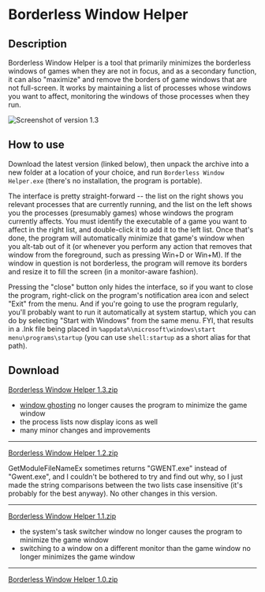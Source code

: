 # Borderless Window Helper

## Description

Borderless Window Helper is a tool that primarily minimizes the borderless windows of games when they are not in focus, and as a secondary function, it can also "maximize" and remove the borders of game windows that are not full-screen. It works by maintaining a list of processes whose windows you want to affect, monitoring the windows of those processes when they run.

![Screenshot of version 1.3](https://user-images.githubusercontent.com/20293505/28013408-eca6278e-6536-11e7-8967-1fb94e7477a7.png)

## How to use

Download the latest version (linked below), then unpack the archive into a new folder at a location of your choice, and run `Borderless Window Helper.exe` (there's no installation, the program is portable).

The interface is pretty straight-forward -- the list on the right shows you relevant processes that are currently running, and the list on the left shows you the processes (presumably games) whose windows the program currently affects. You must identify the executable of a game you want to affect in the right list, and double-click it to add it to the left list. Once that's done, the program will automatically minimize that game's window when you alt-tab out of it (or whenever you perform any action that removes that window from the foreground, such as pressing Win+D or Win+M). If the window in question is not borderless, the program will remove its borders and resize it to fill the screen (in a monitor-aware fashion).

Pressing the "close" button only hides the interface, so if you want to close the program, right-click on the program's notification area icon and select "Exit" from the menu. And if you're going to use the program regularly, you'll probably want to run it automatically at system startup, which you can do by selecting "Start with Windows" from the same menu. FYI, that results in a .lnk file being placed in `%appdata%\microsoft\windows\start menu\programs\startup` (you can use `shell:startup` as a short alias for that path).

## Download
[Borderless Window Helper 1.3.zip](https://github.com/ErrorFlynn/Borderless-Window-Helper/releases/download/v1.3/Borderless.Window.Helper.1.3.zip)

* [window ghosting](https://blogs.technet.microsoft.com/askperf/2010/09/10/de-ghosting-your-windows/) no longer causes the program to minimize the game window
* the process lists now display icons as well
* many minor changes and improvements

---
[Borderless Window Helper 1.2.zip](https://github.com/ErrorFlynn/Borderless-Window-Helper/releases/download/v1.2/Borderless.Window.Helper.1.2.zip)

GetModuleFileNameEx sometimes returns "GWENT.exe" instead of "Gwent.exe", and I couldn't be bothered to try and find out why, so I just made the string comparisons between the two lists case insensitive (it's probably for the best anyway). No other changes in this version.

---
[Borderless Window Helper 1.1.zip](https://github.com/ErrorFlynn/Borderless-Window-Helper/releases/download/v1.1/Borderless.Window.Helper.1.1.zip)
* the system's task switcher window no longer causes the program to minimize the game window
* switching to a window on a different monitor than the game window no longer minimizes the game window

---
[Borderless Window Helper 1.0.zip](https://github.com/ErrorFlynn/Borderless-Window-Helper/releases/download/v1.0/Borderless.Window.Helper.1.0.zip)
